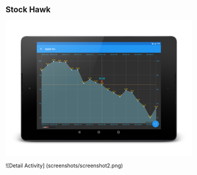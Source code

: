 ## Stock Hawk

![Main Activity](screenshots/screenshot1.png)

![Detail Activity] (screenshots/screenshot2.png)